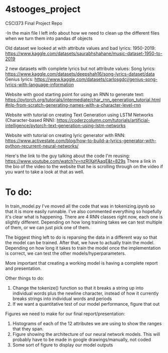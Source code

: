 # 4stooges_project
CSCI373 Final Project Repo

-In the main file I left info about how we need to clean up the different files when we turn them into pandas df objects

Old dataset we looked at with attribute values and bad lyrics:
1950-2019: https://www.kaggle.com/datasets/saurabhshahane/music-dataset-1950-to-2019

2 new datasets with complete lyrics but not attribute values:
Song lyrics: https://www.kaggle.com/datasets/deepshah16/song-lyrics-dataset/data
Genius lyrics: https://www.kaggle.com/datasets/carlosgdcj/genius-song-lyrics-with-language-information

Website with good starting point for using an RNN to generate text: https://pytorch.org/tutorials/intermediate/char_rnn_generation_tutorial.html#nlp-from-scratch-generating-names-with-a-character-level-rnn

Website with tutorial on creating Text Generation using LSTM Networks (Character-based RNN): https://coderzcolumn.com/tutorials/artificial-intelligence/pytorch-text-generation-using-lstm-networks

Website with tutorial on creating lyric generator with RNN: https://www.activestate.com/blog/how-to-build-a-lyrics-generator-with-python-recurrent-neural-networks/

Here's the link to the guy talking about the code I'm reusing: https://www.youtube.com/watch?v=nzRIXaYAaqE&t=829s
There a link in the bio of the video to the website that he is scrolling through on the video if you want to take a look at that as well.


# To do:

In train_model.py I've moved all the code that was in tokenizing.ipynb so that it is more easily runnable. I've also commented everything so hopefully it's clear what is happening. There are 4 RNN classes right now, each one is slightly different. Depending on how long training takes we can test multiple of them, or we can just pick one of them.

The biggest thing left to do is reparsing the data in a different way so that the model can be trained.
After that, we have to actually train the model.
Depending on how long it takes to train the model once the implementation is correct, we can test the other models/hyperparameters. 

More important that creating a working model is having a complete report and presentation.

Other things to do:
1. Change the tokenize() function so that it breaks a string up into individual words plus the newline character, instead of how it currently breaks strings into individual words and periods
2. If we want a quantitative test of our model performance, figure that out

Figures we need to make for our final report/presentation:
1. Histograms of each of the 12 attributes we are using to show the ranges that they span.
2. Figure showing the architecture of our neural network models. This will probably have to be made in google drawings/manually, not coded
3. Some sort of figure to display our model outputs